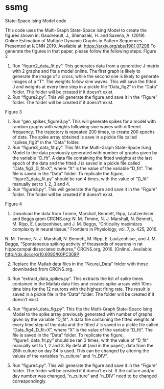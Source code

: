 # ssmg
State-Space Ising Model code

This code uses the Multi-Graph State-Space Ising Model to create the figures shown in:
Gaudreault, J., Shimazaki, H. and Saxena, A. (2019). Online Estimation of Multiple Dynamic Graphs in Pattern Sequences. Presented at IJCNN 2019. Available at: https://arxiv.org/abs/1901.07298
To generate the figures in that paper, please follow the following steps:
Figure 2 
1. Run “figure2_data_fit.py”. This generates data from a generative J matrix with 2 graphs and fits a model online. The first graph is likely to generate the image of a cross, while the second one is likely to generate images of a “T”. The weights follow sine waves. This will save the fitted J and weights at every time step in a pickle file “Data_fig2” in the “Data” folder. The folder will be created if it doesn’t exist.
2. Run “figure2.py”. This will generate the figure and save it in the “Figure” folder. The folder will be created if it doesn’t exist.

Figure 3
1. Run “gen_spikes_figure3.py”. This will generate spikes for a model with random graphs with weights following sine waves with different frequency. The trajectory is repeated 200 times, to create 200 epochs of data. The spike array obtained is save in a pickle file called “spikes_fig3” in the “Data” folder.
2. Run “figure3_data_fit.py”. This fits the Multi-Graph State-Space Ising Model to the data previously generated with number of graphs given by the variable “D_fit”. A data file containing the fitted weights at the last epoch of the data and the fitted J is saved in a pickle file called “Data_fig3_D_fit=X”, where “X” is the value of the variable “D_fit”. The file is saved in the “Data” folder. To replicate the figure, “figure3_data_fit.py” should be ran 4 times, with the value of “D_fit” manually set to 1, 2, 3 and 4.
3. Run “figure3.py”. This will generate the figure and save it in the “Figure” folder. The folder will be created if it doesn’t exist.

Figure 4
1. Download the data from Timme, Marshall, Bennett, Ripp, Lautzenhiser and Beggs grom CRCNS.org: 
N. M. Timme, N. J. Marshall, N. Bennett, M. Ripp, E. Lautzenhiser, and J. M. Beggs, “Criticality maximizes complexity in neural tissue,” Frontiers in Physiology, vol. 7, p. 425, 2016.

N. M. Timme, N. J. Marshall, N. Bennett, M. Ripp, E. Lautzenhiser, and J. M. Beggs, “Spontaneous spiking activity of thousands of neurons in rat hippocampal dissociated cultures,” CRCNS.org, 2016. [Online]. Available: http://dx.doi.org/10.6080/K0PC308P

2. Replace the Matlab data files in the “Neural_Data” folder with those downloaded from CRCNS.org.

3. Run “extract_data_spikes.py”. This extracts the list of spike times contained in the Matlab data files and creates spike arrays with 10ms time bins for the 12 neurons with the highest firing rate. The result is saved in a pickle file in the “Data” folder. The folder will be created if it doesn’t exist.
4. Run “figure4_data_fig.py”. This fits the Multi-Graph State-Space Ising Model to the spike array previously generated with number of graphs given by the variable “D_fit”. A data file containing the fitted weights at every time step of the data and the fitted J is saved in a pickle file called “Data_fig4_D_fit=X”, where “X” is the value of the variable “D_fit”. The file is saved in the “Data” folder. To replicate the figure, “figure4_data_fit.py” should be ran 3 times, with the value of “D_fit” manually set to 1, 2 and 3. By default (and in the paper), data from the 28th culture on day 34 is used. This can be changed by altering the values of the variables “n_culture” and “n_DIV”.
5. Run “figure4.py”. This will generate the figure and save it in the “Figure” folder. The folder will be created if it doesn’t exist. If the culture and/or day number was changed, “n_culture” and “n_DIV” need to be changed correspondingly. 
